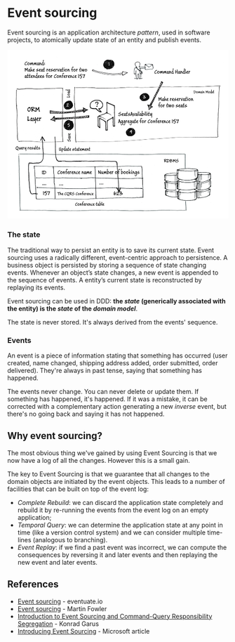 # Event sourcing

Event sourcing is an application architecture *pattern*, used in software projects, to atomically update state of an entity and publish events.

![Event sourcing](img/es.png "Event sourcing")

### The state

The traditional way to persist an entity is to save its current state. Event sourcing uses a radically different, event-centric approach to persistence. A business object is persisted by storing a sequence of state changing events. Whenever an object’s state changes, a new event is appended to the sequence of events. A entity’s current state is reconstructed by replaying its events.

Event sourcing can be used in DDD: **the *state* (generically associated with the entity) is the *state* of the *domain model***.

The state is never stored. It's always derived from the events' sequence.

### Events

An event is a piece of information stating that something has occurred (user created, name changed, shipping address added, order submitted, order delivered). They're always in past tense, saying that something has happened.

The events never change. You can never delete or update them. If something has happened, it's happened. If it was a mistake, it can be corrected with a complementary action generating a new *inverse* event, but there's no going back and saying it has not happened.

## Why event sourcing?

The most obvious thing we've gained by using Event Sourcing is that we now have a log of all the changes.
However this is a small gain. 

The key to Event Sourcing is that we guarantee that all changes to the domain objects are initiated by the event objects. This leads to a number of facilities that can be built on top of the event log:

- *Complete Rebuild*: we can discard the application state completely and rebuild it by re-running the events from the event log on an empty application;
- *Temporal Query*: we can determine the application state at any point in time (like a version control system) and we can consider multiple time-lines (analogous to branching).
- *Event Replay*: if we find a past event was incorrect, we can compute the consequences by reversing it and later events and then replaying the new event and later events.

## References

- [Event sourcing](http://eventuate.io/whyeventsourcing.html) - eventuate.io
- [Event sourcing](https://martinfowler.com/eaaDev/EventSourcing.html) - Martin Fowler
- [Introduction to Event Sourcing and Command-Query Responsibility Segregation](http://squirrel.pl/blog/2015/08/31/introduction-to-event-sourcing-and-command-query-responsibility-segregation/) - Konrad Garus
- [Introducing Event Sourcing](https://docs.microsoft.com/en-us/previous-versions/msp-n-p/jj591559(v=pandp.10)) - Microsoft article